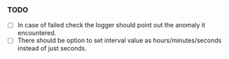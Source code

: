 ### TODO

- [ ] In case of failed check the logger should point out the anomaly it encountered. 
- [ ] There should be option to set interval value as hours/minutes/seconds instead of just seconds. 
